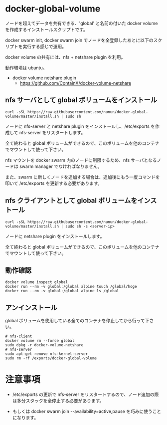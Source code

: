 # docker-global-volume

ノードを超えてデータを共有できる、'global' と名前の付いた docker volume を作成するインストールスクリプトです。

docker swarm init, docker swarm join でノードを全登録したあとに以下のスクリプトを実行する感じで運用。

docker volume の共有には、nfs + netshare plugin を利用。

動作環境は ubuntu。

* docker volume netshare plugin
  * https://github.com/ContainX/docker-volume-netshare

## nfs サーバとして global ボリュームをインストール

````
curl -sSL https://raw.githubusercontent.com/nunun/docker-global-volume/master/install.sh | sudo sh
````

ノードに nfs-server と netshare plugin をインストールし、/etc/exports を作成して nfs-server をリスタートします。

全て終わると global ボリュームができるので、このボリュームを他のコンテナでマウントして使って下さい。

nfs マウントを docker swarm 内のノードに制限するため、nfs サーバとなるノードは swarm manager でなければなりません。

また、swarm に新しくノードを追加する場合は、追加後にもう一度コマンドを叩いて /etc/exports を更新する必要があります。

## nfs クライアントとして global ボリュームをインストール

````
curl -sSL https://raw.githubusercontent.com/nunun/docker-global-volume/master/install.sh | sudo sh -s <server-ip>
````

ノードに netshare plugin をインストールします。

全て終わると global ボリュームができるので、このボリュームを他のコンテナでマウントして使って下さい。

## 動作確認

````
docker volume inspect global
docker run --rm -v global:/global alpine touch /global/hoge
docker run --rm -v global:/global alpine ls /global
````

## アンインストール

global ボリュームを使用している全てのコンテナを停止してから行って下さい。

````
# nfs-client
docker volume rm --force global
sudo dpkg -r docker-volume-netshare
# nfs-server
sudo apt-get remove nfs-kernel-server
sudo rm -rf /exports/docker-global-volume
````

# 注意事項

* /etc/exports の更新で nfs-server をリスタートするので、ノード追加の際は多分スタックを全停止する必要があります。

* もしくは docker swarm join --availability=active,pause を巧みに使うことになります。

